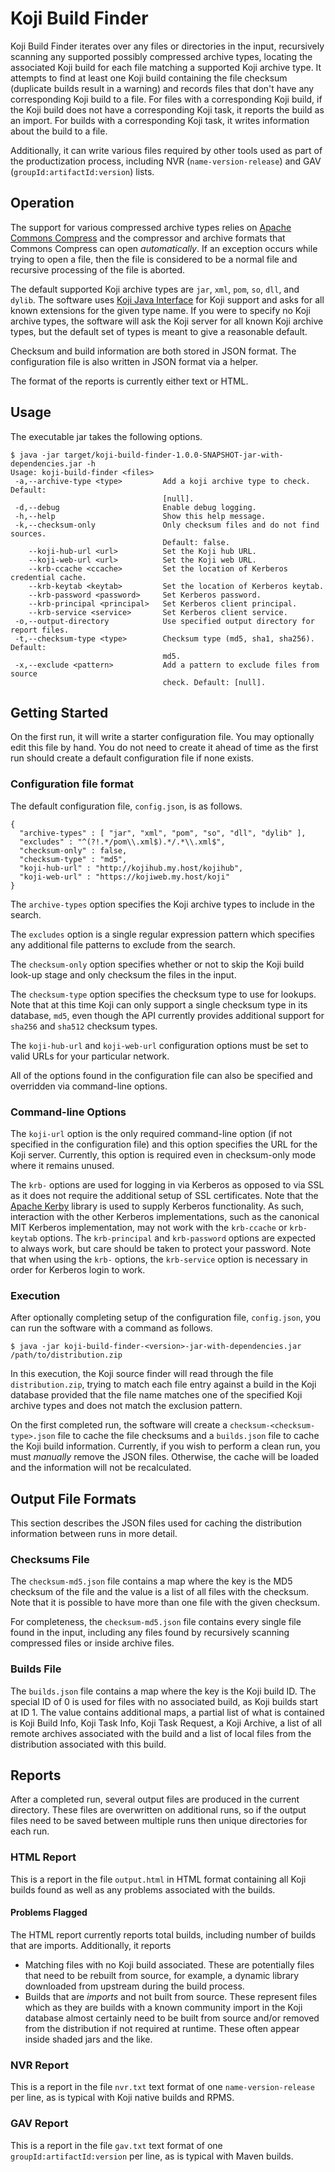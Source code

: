 # Koji Build Finder

Koji Build Finder iterates over any files or directories in the input, recursively scanning any supported possibly compressed archive types, locating the associated Koji build for each file matching a supported Koji archive type. It attempts to find at least one Koji build containing the file checksum (duplicate builds result in a warning) and records files that don't have any corresponding Koji build to a file. For files with a corresponding Koji build, if the Koji build does not have a corresponding Koji task, it reports the build as an import. For builds with a corresponding Koji task, it writes information about the build to a file.

Additionally, it can write various files required by other tools used as part of the productization process, including NVR (`name-version-release`) and GAV (`groupId:artifactId:version`) lists.

## Operation

The support for various compressed archive types relies on [Apache Commons Compress](https://commons.apache.org/proper/commons-compress/) and the compressor and archive formats that Commons Compress can open *automatically*. If an exception occurs while trying to open a file, then the file is considered to be a normal file and recursive processing of the file is aborted.

The default supported Koji archive types are `jar`, `xml`, `pom`, `so`, `dll`, and `dylib`. The software uses [Koji Java Interface](https://github.com/release-engineering/kojiji) for Koji support and asks for all known extensions for the given type name. If you were to specify no Koji archive types, the software will ask the Koji server for all known Koji archive types, but the default set of types is meant to give a reasonable default.

Checksum and build information are both stored in JSON format. The configuration file is also written in JSON format via a helper.

The format of the reports is currently either text or HTML.

## Usage

The executable jar takes the following options.

    $ java -jar target/koji-build-finder-1.0.0-SNAPSHOT-jar-with-dependencies.jar -h
    Usage: koji-build-finder <files>
     -a,--archive-type <type>         Add a koji archive type to check. Default:
                                      [null].
     -d,--debug                       Enable debug logging.
     -h,--help                        Show this help message.
     -k,--checksum-only               Only checksum files and do not find sources.
                                      Default: false.
        --koji-hub-url <url>          Set the Koji hub URL.
        --koji-web-url <url>          Set the Koji web URL.
        --krb-ccache <ccache>         Set the location of Kerberos credential cache.
        --krb-keytab <keytab>         Set the location of Kerberos keytab.
        --krb-password <password>     Set Kerberos password.
        --krb-principal <principal>   Set Kerberos client principal.
        --krb-service <service>       Set Kerberos client service.
     -o,--output-directory            Use specified output directory for report files.
     -t,--checksum-type <type>        Checksum type (md5, sha1, sha256). Default:
                                      md5.
     -x,--exclude <pattern>           Add a pattern to exclude files from source
                                      check. Default: [null].
## Getting Started

On the first run, it will write a starter configuration file. You may optionally edit this file by hand. You do not need to create it ahead of time as the first run should create a default configuration file if none exists.

### Configuration file format

The default configuration file, `config.json`, is as follows.

    {
      "archive-types" : [ "jar", "xml", "pom", "so", "dll", "dylib" ],
      "excludes" : "^(?!.*/pom\\.xml$).*/.*\\.xml$",
      "checksum-only" : false,
      "checksum-type" : "md5",
      "koji-hub-url" : "http://kojihub.my.host/kojihub",
      "koji-web-url" : "https://kojiweb.my.host/koji"
    }

The `archive-types` option specifies the Koji archive types to include in the search.

The `excludes` option is a single regular expression pattern which specifies any additional file patterns to exclude from the search.

The `checksum-only` option specifies whether or not to skip the Koji build look-up stage and only checksum the files in the input.

The `checksum-type` option specifies the checksum type to use for lookups. Note that at this time Koji can only support a single checksum type in its database, `md5`, even though the API currently provides additional support for `sha256` and `sha512` checksum types.

The `koji-hub-url` and `koji-web-url` configuration options must be set to valid URLs for your particular network.

All of the options found in the configuration file can also be specified and overridden via command-line options.

### Command-line Options

The `koji-url` option is the only required command-line option (if not specified in the configuration file) and this option specifies the URL for the Koji server. Currently, this option is required even in checksum-only mode where it remains unused.

The `krb-` options are used for logging in via Kerberos as opposed to via SSL as it does not require the additional setup of SSL certificates. Note that the [Apache Kerby](https://directory.apache.org/kerby/) library is used to supply Kerberos functionality. As such, interaction with the other Kerberos implementations, such as the canonical MIT Kerberos implementation, may not work with the `krb-ccache` or `krb-keytab` options. The `krb-principal` and `krb-password` options are expected to always work, but care should be taken to protect your password. Note that when using the `krb-` options, the `krb-service` option is necessary in order for Kerberos login to work.

### Execution

After optionally completing setup of the configuration file, `config.json`, you can run the software with a command as follows.

    $ java -jar koji-build-finder-<version>-jar-with-dependencies.jar /path/to/distribution.zip

In this execution, the Koji source finder will read through the file `distribution.zip`, trying to match each file entry against a build in the Koji database provided that the file name matches one of the specified Koji archive types and does not match the exclusion pattern.

On the first completed run, the software will create a `checksum-<checksum-type>.json` file to cache the file checksums and a `builds.json` file to cache the Koji build information. Currently, if you wish to perform a clean run, you must *manually* remove the JSON files. Otherwise, the cache will be loaded and the information will not be recalculated.

## Output File Formats

This section describes the JSON files used for caching the distribution information between runs in more detail.

### Checksums File

The `checksum-md5.json` file contains a map where the key is the MD5 checksum of the file and the value is a list of all files with the checksum. Note that it is possible to have more than one file with the given checksum.

For completeness, the `checksum-md5.json` file contains every single file found in the input, including any files found by recursively scanning compressed files or inside archive files.

### Builds File

The `builds.json` file contains a map where the key is the Koji build ID. The special ID of 0 is used for files with no associated build, as Koji builds start at ID 1. The value contains additional maps, a partial list of what is contained is Koji Build Info, Koji Task Info, Koji Task Request, a Koji Archive, a list of all remote archives associated with the build and a list of local files from the distribution associated with this build.

## Reports

After a completed run, several output files are produced in the current directory. These files are overwritten on additional runs, so if the output files need to be saved between multiple runs then unique directories for each run.

### HTML Report

This is a report in the file `output.html` in HTML format containing all Koji builds found as well as any problems associated with the builds.

#### Problems Flagged

The HTML report currently reports total builds, including number of builds that are imports. Additionally, it reports

* Matching files with no Koji build associated. These are potentially files that need to be rebuilt from source, for example, a dynamic library downloaded from upstream during the build process.
* Builds that are *imports* and not built from source. These represent files which as they are builds with a known community import in the Koji database almost certainly need to be built from source and/or removed from the distribution if not required at runtime. These often appear inside shaded jars and the like.

### NVR Report

This is a report in the file `nvr.txt` text format of one `name-version-release` per line, as is typical with Koji native builds and RPMS.

### GAV Report

This is a report in the file `gav.txt` text format of one `groupId:artifactId:version` per line, as is typical with Maven builds.
